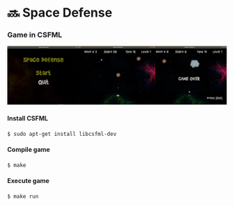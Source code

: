 # :soon: Space Defense 
### Game in CSFML 
![picture](assets/capture.png)
#### **Install CSFML**
```sh
$ sudo apt-get install libcsfml-dev
```
#### **Compile game**
```sh
$ make
```
#### **Execute game**
```sh
$ make run
```
